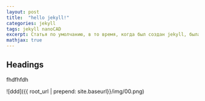 ```yaml
---
layout: post
title:  "hello jekyll!"
categories: jekyll
tags: jekyll nanoCAD
excerpt: Статья по умолчанию, в то время, когда был создан jekyll, была бессмысленной, и я ее не удалил. Оставьте на память.。
mathjax: true
---
```


## Headings

fhdfhfdh

![ddd]({{ root_url | prepend: site.baseurl}}/img/00.png)
